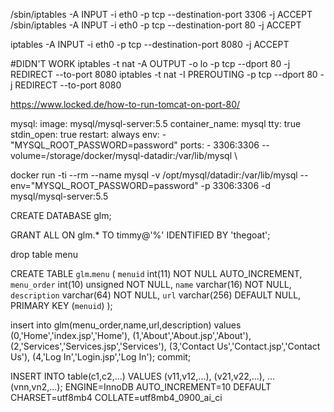 

/sbin/iptables -A INPUT -i eth0 -p tcp --destination-port 3306 -j ACCEPT
/sbin/iptables -A INPUT -i eth0 -p tcp --destination-port 80 -j ACCEPT

iptables -A INPUT -i eth0 -p tcp --destination-port 8080 -j ACCEPT


#DIDN'T WORK
iptables -t nat -A OUTPUT -o lo -p tcp --dport 80 -j REDIRECT --to-port 8080
iptables -t nat -I PREROUTING -p tcp --dport 80 -j REDIRECT --to-port 8080



https://www.locked.de/how-to-run-tomcat-on-port-80/

  mysql:
    image: mysql/mysql-server:5.5
    container_name: mysql
    tty: true
    stdin_open: true
    restart: always
	env:
	  - "MYSQL_ROOT_PASSWORD=password"
    ports:
      - 3306:3306
--volume=/storage/docker/mysql-datadir:/var/lib/mysql \

docker run -ti --rm --name mysql -v /opt/mysql/datadir:/var/lib/mysql --env="MYSQL_ROOT_PASSWORD=password" -p 3306:3306 -d mysql/mysql-server:5.5

CREATE DATABASE glm;

GRANT ALL ON glm.* TO timmy@'%' IDENTIFIED BY 'thegoat';

drop table menu

CREATE TABLE `glm`.`menu` (
  `menuid` int(11) NOT NULL AUTO_INCREMENT,
  `menu_order` int(10) unsigned NOT NULL,
  `name` varchar(16) NOT NULL,
  `description` varchar(64) NOT NULL,
  `url` varchar(256) DEFAULT NULL,
  PRIMARY KEY (`menuid`)
);

insert into glm(menu_order,name,url,description)
values
	(0,'Home','index.jsp','Home'),
	(1,'About','About.jsp','About'),
	(2,'Services','Services.jsp','Services'),
	(3,'Contact Us','Contact.jsp','Contact Us'),
	(4,'Log In','Login.jsp','Log In');
commit;


INSERT INTO table(c1,c2,...)
VALUES 
   (v11,v12,...),
   (v21,v22,...),
    ...
   (vnn,vn2,...);
ENGINE=InnoDB AUTO_INCREMENT=10 DEFAULT CHARSET=utf8mb4 COLLATE=utf8mb4_0900_ai_ci

